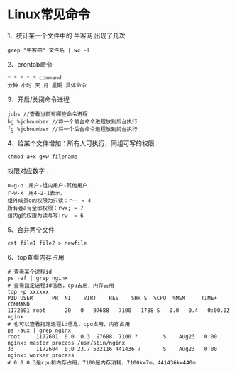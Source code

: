 # Linux常见命令

1、统计某一个文件中的 牛客网 出现了几次

```shell
grep "牛客网" 文件名 | wc -l
```

2、crontab命令

```shell
* * * * * command
分钟 小时 天 月 星期 具体命令
```

3、开启/关闭命令进程

```shell
jobs //查看当前有哪些命令进程
bg %jobnumber //将一个前台命令进程放到后台执行
fg %jobnumber //将一个后台命令进程放到前台执行
```

4、给某个文件增加：所有人可执行，同组可写的权限

```shell
chmod a+x g+w filename
```

权限对应数字：

```
u-g-o：用户-组内用户-其他用户
r-w-x：用4-2-1表示。
组外成员o的权限为只读：r-- = 4
所有者a有全部权限：rwx; = 7
组内g的权限为读与写:rw- = 6
```

5、合并两个文件

```shell
cat file1 file2 > newfile
```

6、top查看内存占用

```shell
# 查看某个进程id
ps -ef | grep nginx
# 查看指定进程id信息，cpu占用，内存占用
top -p xxxxxx
PID USER      PR  NI    VIRT    RES    SHR S  %CPU  %MEM     TIME+ COMMAND
1172601 root      20   0   97688   7100   1788 S   0.0   0.4   0:00.02 nginx
# 也可以查看指定进程id信息，cpu占用，内存占用
ps -aux | grep nginx
root     1172601  0.0  0.3  97688  7100 ?        S    Aug23   0:00 nginx: master process /usr/sbin/nginx
33       1172604  0.0 23.7 532116 441436 ?       S    Aug23   0:00 nginx: worker process
# 0.0 0.3是cpu和内存占用，7100是内存消耗，7100k=7m，441436k=440m
```